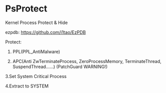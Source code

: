 # PsProtect
Kernel Process Protect &amp; Hide

ezpdb: https://github.com/i1tao/EzPDB

Protect:     
 1. PPL(PPL_AntiMalware)

 2. APC(Anti ZwTerminateProcess, ZeroProcessMemory, TerminateThread, SuspendThread……) (PatchGuard WARNING!)

 3.Set System Critical Process      

 4.Extract to SYSTEM